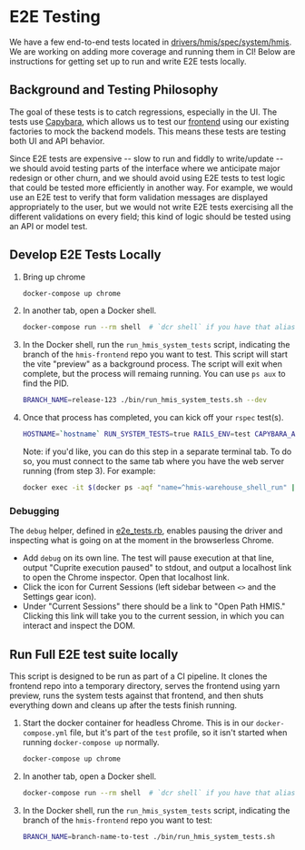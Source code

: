 # E2E Testing

We have a few end-to-end tests located in [drivers/hmis/spec/system/hmis](drivers/hmis/spec/system/hmis).
We are working on adding more coverage and running them in CI!
Below are instructions for getting set up to run and write E2E tests locally.

## Background and Testing Philosophy

The goal of these tests is to catch regressions, especially in the UI. The tests use [Capybara](https://github.com/teamcapybara/capybara), which allows us to test our [frontend](https://github.com/greenriver/hmis-frontend/) using our existing factories to mock the backend models. This means these tests are testing both UI and API behavior.

Since E2E tests are expensive -- slow to run and fiddly to write/update -- we should avoid testing parts of the interface where we anticipate major redesign or other churn, and we should avoid using E2E tests to test logic that could be tested more efficiently in another way. For example, we would use an E2E test to verify that form validation messages are displayed appropriately to the user, but we would not write E2E tests exercising all the different validations on every field; this kind of logic should be tested using an API or model test.

## Develop E2E Tests Locally

1. Bring up chrome
    ```bash
    docker-compose up chrome
    ```

2. In another tab, open a Docker shell.
    ```bash
    docker-compose run --rm shell  # `dcr shell` if you have that alias
    ```

3. In the Docker shell, run the `run_hmis_system_tests` script, indicating the branch of the `hmis-frontend` repo you want to test. This script will start the vite "preview" as a background process. The script will exit when complete, but the process will remaing running. You can use `ps aux` to find the PID.

    ```bash
    BRANCH_NAME=release-123 ./bin/run_hmis_system_tests.sh --dev
    ```

4. Once that process has completed, you can kick off your `rspec` test(s).
    ```bash
    HOSTNAME=`hostname` RUN_SYSTEM_TESTS=true RAILS_ENV=test CAPYBARA_APP_HOST="http://$HOSTNAME:5173" rspec -f d -P "drivers/hmis/spec/system/hmis/*"
    ```

    Note: if you'd like, you can do this step in a separate terminal tab. To do so, you must connect to the same tab where you have the web server running (from step 3). For example:

    ```bash
    docker exec -it $(docker ps -aqf "name=^hmis-warehouse_shell_run" | head -1) /bin/bash
    ```
   
### Debugging
The `debug` helper, defined in [e2e_tests.rb](e2e_tests.rb), enables pausing the driver and inspecting what is going on at the moment in the browserless Chrome.
- Add `debug` on its own line. The test will pause execution at that line, output "Cuprite execution paused" to stdout, and output a localhost link to open the Chrome inspector. Open that localhost link.
- Click the icon for Current Sessions (left sidebar between `<>` and the Settings gear icon).
- Under "Current Sessions" there should be a link to "Open Path HMIS." Clicking this link will take you to the current session, in which you can interact and inspect the DOM.


## Run Full E2E test suite locally

This script is designed to be run as part of a CI pipeline. It clones the frontend repo into a temporary directory, serves the frontend using yarn preview, runs the system tests against that frontend, and then shuts everything down and cleans up after the tests finish running.

1. Start the docker container for headless Chrome. This is in our `docker-compose.yml` file, but it's part of the `test` profile, so it isn't started when running `docker-compose up` normally.
    ```bash
    docker-compose up chrome
    ```

2. In another tab, open a Docker shell.
    ```bash
    docker-compose run --rm shell  # `dcr shell` if you have that alias
    ```
   
3. In the Docker shell, run the `run_hmis_system_tests` script, indicating the branch of the `hmis-frontend` repo you want to test:
    ```bash
    BRANCH_NAME=branch-name-to-test ./bin/run_hmis_system_tests.sh
    ```